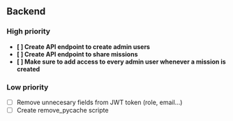 ## Backend

### High priority

- **[ ] Create API endpoint to create admin users**
- **[ ] Create API endpoint to share missions**
- **[ ] Make sure to add access to every admin user whenever a mission is created**

### Low priority

- [ ] Remove unnecesary fields from JWT token (role, email...)
- [ ] Create remove_pycache scripte
